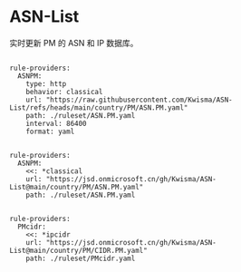 
# ASN-List

实时更新 PM 的 ASN 和 IP 数据库。

<pre><code class="language-javascript">
rule-providers:
  ASNPM:
    type: http
    behavior: classical
    url: "https://raw.githubusercontent.com/Kwisma/ASN-List/refs/heads/main/country/PM/ASN.PM.yaml"
    path: ./ruleset/ASN.PM.yaml
    interval: 86400
    format: yaml
</code></pre>

<pre><code class="language-javascript">
rule-providers:
  ASNPM:
    <<: *classical
    url: "https://jsd.onmicrosoft.cn/gh/Kwisma/ASN-List@main/country/PM/ASN.PM.yaml"
    path: ./ruleset/ASN.PM.yaml
</code></pre>

<pre><code class="language-javascript">
rule-providers:
  PMcidr:
    <<: *ipcidr
    url: "https://jsd.onmicrosoft.cn/gh/Kwisma/ASN-List@main/country/PM/CIDR.PM.yaml"
    path: ./ruleset/PMcidr.yaml
</code></pre>
